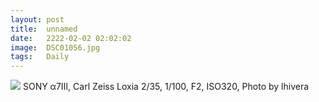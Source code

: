 ```yaml
---
layout: post
title:  unnamed
date:   2222-02-02 02:02:02
image:  DSC01056.jpg
tags:   Daily
---
```


![]({{site.baseurl}}/img/DSC01056.jpg)
SONY α7Ⅲ, Carl Zeiss Loxia 2/35, 1/100, F2, ISO320, Photo by lhivera
